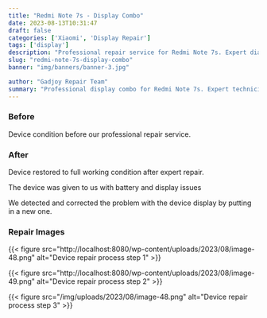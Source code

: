 ```yaml
---
title: "Redmi Note 7s - Display Combo"
date: 2023-08-13T10:31:47
draft: false
categories: ['Xiaomi', 'Display Repair']
tags: ['display']
description: "Professional repair service for Redmi Note 7s. Expert diagnosis and quality repairs in Bangalore."
slug: "redmi-note-7s-display-combo"
banner: "img/banners/banner-3.jpg"

author: "Gadjoy Repair Team"
summary: "Professional display combo for Redmi Note 7s. Expert technicians, quality parts, warranty included."
---
```


### Before

Device condition before our professional repair service.

### After

Device restored to full working condition after expert repair.

The device was given to us with battery and display issues

We detected and corrected the problem with the device display by putting in a new one.

### Repair Images

{{< figure src="http://localhost:8080/wp-content/uploads/2023/08/image-48.png" alt="Device repair process step 1" >}}

{{< figure src="http://localhost:8080/wp-content/uploads/2023/08/image-49.png" alt="Device repair process step 2" >}}

{{< figure src="/img/uploads/2023/08/image-48.png" alt="Device repair process step 3" >}}

